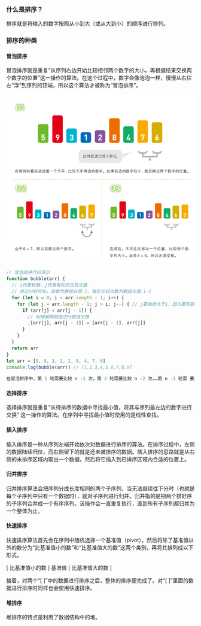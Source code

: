 ### 什么是排序？

排序就是将输入的数字按照从小到大（或从大到小）的顺序进行排列。

### 排序的种类

#### 冒泡排序

冒泡排序就是重复“从序列右边开始比较相邻两个数字的大小，再根据结果交换两个数字的位置”这一操作的算法。在这个过程中，数字会像泡泡一样，慢慢从右往左“浮”到序列的顶端，所以这个算法才被称为“冒泡排序”。

![image-20210825165649638](https://github.com/limchen233/picgo/blob/master/img/image-20210825165649638.png?raw=true)

```javascript
// 冒泡排序代码演示
function bubble(arr) {
  // i代表轮数，j代表每轮的比较次数
  // 经过分析可知，轮数为数组长度-1，每轮比较次数为数组长度-1-i
  for (let i = 0; i < arr.length - 1; i++) {
    for (let j = arr.length - 1; j > i; j--) { // j要始终大于i，因为要和前面的数比较(j-1)
      if (arr[j] < arr[j - 1]) {
        // 利用解构赋值进行数值交换
        ;[arr[j], arr[j - 1]] = [arr[j - 1], arr[j]]
      }
    }
  }
  return arr
}
let arr = [5, 9, 3, 1, 2, 8, 4, 7, 6]
console.log(bubble(arr)) // [1,2,3,4,5,6,7,8,9]
```

```javascript
在冒泡排序中，第 1 轮需要比较 n -1 次，第 2 轮需要比较 n -2 次……第 n -1 轮需 要比较 1 次。因此，总的比较次数为 (n -1) +(n -2) +…+1 ≈ n2 /2。这个比较次数恒定为 该数值，和输入数据的排列顺序无关。 不过，交换数字的次数和输入数据的排列顺序有关。假设出现某种极端情况，如输 入数据正好以从小到大的顺序排列，那么便不需要任何交换操作；反过来，输入数据要 是以从大到小的顺序排列，那么每次比较数字后便都要进行交换。因此，冒泡排序的时 间复杂度为 O(n2 )。
```

#### 选择排序

选择排序就是重复“从待排序的数据中寻找最小值，将其与序列最左边的数字进行交换” 这一操作的算法。在序列中寻找最小值时使用的是线性查找。

#### 插入排序

插入排序是一种从序列左端开始依次对数据进行排序的算法。在排序过程中，左侧的数据陆续归位，而右侧留下的就是还未被排序的数据。插入排序的思路就是从右侧的未排序区域内取出一个数据，然后将它插入到已排序区域内合适的位置上。

#### 归并排序

归并排序算法会把序列分成长度相同的两个子序列，当无法继续往下分时（也就是每个子序列中只有一个数据时），就对子序列进行归并。归并指的是把两个排好序的子序列合并成一个有序序列。该操作会一直重复执行，直到所有子序列都归并为一个整体为止。

#### 快速排序

快速排序算法首先会在序列中随机选择一个基准值（pivot），然后将除了基准值以外的数分为“比基准值小的数”和“比基准值大的数”这两个类别，再将其排列成以下形式。

[ 比基准值小的数 ] 基准值 [ 比基准值大的数 ]

接着，对两个“[ ]”中的数据进行排序之后，整体的排序便完成了。对“[ ]”里面的数据进行排序时同样也会使用快速排序。

#### 堆排序

堆排序的特点是利用了数据结构中的堆。
